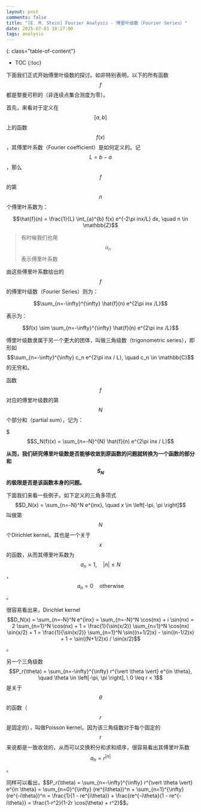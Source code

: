 ```yaml
---
layout: post
comments: false
title: "[E. M. Stein] Fourier Analysis - 傅里叶级数（Fourier Series）"
date: 2025-07-01 18:27:00
tags: analysis
---
```


<!--more-->

{: class="table-of-content"}
* TOC
{:toc}

下面我们正式开始傅里叶级数的探讨。如非特别表明，以下的所有函数$$f$$都是黎曼可积的（非连续点集合测度为零）。

首先，来看对于定义在$$\left[a, b \right]$$上的函数$$f(x)$$，其傅里叶系数（Fourier coefficient）是如何定义的。记$$L=b-a$$，那么$$f$$的第$$n$$个傅里叶系数为：

$$\hat{f}(n) = \frac{1}{L} \int_{a}^{b} f(x) e^{-2\pi inx/L} dx, \quad n \in \mathbb{Z}$$

> 有时候我们也用$$a_n$$表示傅里叶系数

由这些傅里叶系数给出的$$f$$的傅里叶级数（Fourier Series）则为：

$$\sum_{n=-\infty}^{\infty} \hat{f}(n) e^{2\pi inx /L}$$

表示为：

$$f(x) \sim \sum_{n=-\infty}^{\infty} \hat{f}(n) e^{2\pi inx /L}$$

傅里叶级数隶属于另一个更大的团体，叫做三角级数（trigonometric series），即形如$$\sum_{n=-\infty}^{\infty} c_n e^{2\pi inx / L}, \quad c_n \in \mathbb{C}$$的无穷和。

函数$$f$$对应的傅里叶级数的第$$N$$个部分和（partial sum），记为：

$$$S_N(f)(x) = \sum_{n=-N}^{N} \hat{f}(n) e^{2\pi inx / L}$$

**从而，我们研究傅里叶级数是否能够收敛到原函数的问题就转换为一个函数的部分和$$S_N$$的极限是否是该函数本身的问题。**

下面我们来看一些例子。如下定义的三角多项式$$D_N(x) = \sum_{n=-N}^N e^{inx}, \quad x \in \left[-\pi, \pi \right]$$叫做第$$N$$个Dirichlet kernel。其也是一个关于$$x$$的函数，从而其傅里叶系数为$$a_n = 1, \quad \vert n \vert \leq N$$，$$a_n=0 \quad \text{otherwise}$$。

很容易看出来，Dirichlet kernel $$D_N(x) = \sum_{n=-N}^N e^{inx} = \sum_{n=-N}^N \cos(nx) + i \sin(nx) = 2 \sum_{n=1}^N \cos(nx) + 1 = \frac{1}{\sin(x/2)} \sum_{n=1}^N \cos(nx) \sin(x/2) + 1 = \frac{1}{\sin(x/2)} \sum_{n=1}^N \sin((n+1/2)x) - \sin((n-1/2)x) + 1 = \sin((N+1/2)x) / \sin(x/2)$$。

另一个三角级数$$P_r(\theta) = \sum_{n=-\infty}^{\infty} r^{\vert \theta \vert} e^{in \theta}, \quad \theta \in \left[-\pi, \pi \right], \  0 \leq r < 1$$是关于$$\theta$$的函数（$$r$$是固定的），叫做Poisson kernel。因为该三角级数对于每个固定的$$r$$来说都是一致收敛的，从而可以交换积分和求和顺序，很容易看出其傅里叶系数$$a_n = r^{\vert n \vert}$$。

同样可以看出，$$P_r(\theta) = \sum_{n=-\infty}^{\infty} r^{\vert \theta \vert} e^{in \theta} = \sum_{n=0}^{\infty} (re^{i\theta})^n + \sum_{n=1}^{\infty} (re^{-i\theta})^n = \frac{1}{1 - re^{i\theta}) + \frac{re^{-i\theta}{1 - re^{-i\theta}} = \frac{1-r^2}{1-2r \cos(\theta) + r^2}$$。











